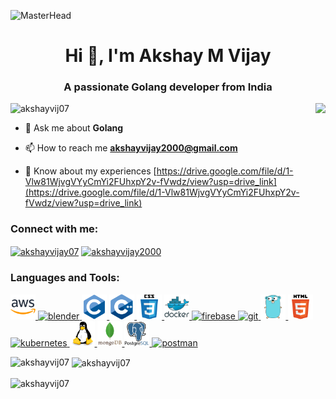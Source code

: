 ![MasterHead](https://blog.jetbrains.com/wp-content/uploads/2021/02/Go_8001611039611515.gif)
<h1 align="center">Hi 👋, I'm Akshay M Vijay</h1>
<h3 align="center">A passionate Golang developer from India</h3>
<img align="right" src="https://webartdevelopers.com/blog/wp-content/uploads/2021/11/gopher-golang-css-only-animation.gif"/> 

<p align="left"> <img src="https://komarev.com/ghpvc/?username=akshayvij07&label=Profile%20views&color=0e75b6&style=flat" alt="akshayvij07" /> </p>

- 💬 Ask me about **Golang**

- 📫 How to reach me **akshayvijay2000@gmail.com**

- 📄 Know about my experiences [https://drive.google.com/file/d/1-Vlw81WjvgVYyCmYi2FUhxpY2v-fVwdz/view?usp=drive_link](https://drive.google.com/file/d/1-Vlw81WjvgVYyCmYi2FUhxpY2v-fVwdz/view?usp=drive_link)

<h3 align="left">Connect with me:</h3>
<p align="left">
<a href="https://linkedin.com/in/akshayvijay07" target="blank"><img align="center" src="https://raw.githubusercontent.com/rahuldkjain/github-profile-readme-generator/master/src/images/icons/Social/linked-in-alt.svg" alt="akshayvijay07" height="30" width="40" /></a>
<a href="https://www.leetcode.com/akshayvijay2000" target="blank"><img align="center" src="https://raw.githubusercontent.com/rahuldkjain/github-profile-readme-generator/master/src/images/icons/Social/leet-code.svg" alt="akshayvijay2000" height="30" width="40" /></a>
</p>

<h3 align="left">Languages and Tools:</h3>
<p align="left"> <a href="https://aws.amazon.com" target="_blank" rel="noreferrer"> <img src="https://raw.githubusercontent.com/devicons/devicon/master/icons/amazonwebservices/amazonwebservices-original-wordmark.svg" alt="aws" width="40" height="40"/> </a> <a href="https://www.blender.org/" target="_blank" rel="noreferrer"> <img src="https://download.blender.org/branding/community/blender_community_badge_white.svg" alt="blender" width="40" height="40"/> </a> <a href="https://www.cprogramming.com/" target="_blank" rel="noreferrer"> <img src="https://raw.githubusercontent.com/devicons/devicon/master/icons/c/c-original.svg" alt="c" width="40" height="40"/> </a> <a href="https://www.w3schools.com/cpp/" target="_blank" rel="noreferrer"> <img src="https://raw.githubusercontent.com/devicons/devicon/master/icons/cplusplus/cplusplus-original.svg" alt="cplusplus" width="40" height="40"/> </a> <a href="https://www.w3schools.com/css/" target="_blank" rel="noreferrer"> <img src="https://raw.githubusercontent.com/devicons/devicon/master/icons/css3/css3-original-wordmark.svg" alt="css3" width="40" height="40"/> </a> <a href="https://www.docker.com/" target="_blank" rel="noreferrer"> <img src="https://raw.githubusercontent.com/devicons/devicon/master/icons/docker/docker-original-wordmark.svg" alt="docker" width="40" height="40"/> </a> <a href="https://firebase.google.com/" target="_blank" rel="noreferrer"> <img src="https://www.vectorlogo.zone/logos/firebase/firebase-icon.svg" alt="firebase" width="40" height="40"/> </a> <a href="https://git-scm.com/" target="_blank" rel="noreferrer"> <img src="https://www.vectorlogo.zone/logos/git-scm/git-scm-icon.svg" alt="git" width="40" height="40"/> </a> <a href="https://golang.org" target="_blank" rel="noreferrer"> <img src="https://raw.githubusercontent.com/devicons/devicon/master/icons/go/go-original.svg" alt="go" width="40" height="40"/> </a> <a href="https://www.w3.org/html/" target="_blank" rel="noreferrer"> <img src="https://raw.githubusercontent.com/devicons/devicon/master/icons/html5/html5-original-wordmark.svg" alt="html5" width="40" height="40"/> </a> <a href="https://kubernetes.io" target="_blank" rel="noreferrer"> <img src="https://www.vectorlogo.zone/logos/kubernetes/kubernetes-icon.svg" alt="kubernetes" width="40" height="40"/> </a> <a href="https://www.linux.org/" target="_blank" rel="noreferrer"> <img src="https://raw.githubusercontent.com/devicons/devicon/master/icons/linux/linux-original.svg" alt="linux" width="40" height="40"/> </a> <a href="https://www.mongodb.com/" target="_blank" rel="noreferrer"> <img src="https://raw.githubusercontent.com/devicons/devicon/master/icons/mongodb/mongodb-original-wordmark.svg" alt="mongodb" width="40" height="40"/> </a> <a href="https://www.postgresql.org" target="_blank" rel="noreferrer"> <img src="https://raw.githubusercontent.com/devicons/devicon/master/icons/postgresql/postgresql-original-wordmark.svg" alt="postgresql" width="40" height="40"/> </a> <a href="https://postman.com" target="_blank" rel="noreferrer"> <img src="https://www.vectorlogo.zone/logos/getpostman/getpostman-icon.svg" alt="postman" width="40" height="40"/> </a> </p>

<p><img align="left" src="https://github-readme-stats.vercel.app/api/top-langs?username=akshayvij07&show_icons=true&locale=en&layout=compact" alt="akshayvij07" /></p>

<p>&nbsp;<img align="center" src="https://github-readme-stats.vercel.app/api?username=akshayvij07&show_icons=true&locale=en" alt="akshayvij07" /></p>

<p><img align="center" src="https://github-readme-streak-stats.herokuapp.com/?user=akshayvij07&" alt="akshayvij07" /></p>

